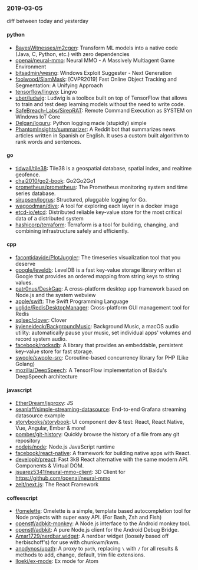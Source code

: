 ### 2019-03-05
diff between today and yesterday

#### python
* [BayesWitnesses/m2cgen](https://github.com/BayesWitnesses/m2cgen): Transform ML models into a native code (Java, C, Python, etc.) with zero dependencies
* [openai/neural-mmo](https://github.com/openai/neural-mmo): Neural MMO - A Massively Multiagent Game Environment
* [bitsadmin/wesng](https://github.com/bitsadmin/wesng): Windows Exploit Suggester - Next Generation
* [foolwood/SiamMask](https://github.com/foolwood/SiamMask): [CVPR2019] Fast Online Object Tracking and Segmentation: A Unifying Approach
* [tensorflow/lingvo](https://github.com/tensorflow/lingvo): Lingvo
* [uber/ludwig](https://github.com/uber/ludwig): Ludwig is a toolbox built on top of TensorFlow that allows to train and test deep learning models without the need to write code.
* [SafeBreach-Labs/SirepRAT](https://github.com/SafeBreach-Labs/SirepRAT): Remote Command Execution as SYSTEM on Windows IoT Core
* [Delgan/loguru](https://github.com/Delgan/loguru): Python logging made (stupidly) simple
* [PhantomInsights/summarizer](https://github.com/PhantomInsights/summarizer): A Reddit bot that summarizes news articles written in Spanish or English. It uses a custom built algorithm to rank words and sentences.

#### go
* [tidwall/tile38](https://github.com/tidwall/tile38): Tile38 is a geospatial database, spatial index, and realtime geofence. 
* [chai2010/go2-book](https://github.com/chai2010/go2-book):  Go2Go2Go1
* [prometheus/prometheus](https://github.com/prometheus/prometheus): The Prometheus monitoring system and time series database.
* [sirupsen/logrus](https://github.com/sirupsen/logrus): Structured, pluggable logging for Go.
* [wagoodman/dive](https://github.com/wagoodman/dive): A tool for exploring each layer in a docker image
* [etcd-io/etcd](https://github.com/etcd-io/etcd): Distributed reliable key-value store for the most critical data of a distributed system
* [hashicorp/terraform](https://github.com/hashicorp/terraform): Terraform is a tool for building, changing, and combining infrastructure safely and efficiently.

#### cpp
* [facontidavide/PlotJuggler](https://github.com/facontidavide/PlotJuggler): The timeseries visualization tool that you deserve
* [google/leveldb](https://github.com/google/leveldb): LevelDB is a fast key-value storage library written at Google that provides an ordered mapping from string keys to string values.
* [patr0nus/DeskGap](https://github.com/patr0nus/DeskGap): A cross-platform desktop app framework based on Node.js and the system webview
* [apple/swift](https://github.com/apple/swift): The Swift Programming Language
* [uglide/RedisDesktopManager](https://github.com/uglide/RedisDesktopManager):  Cross-platform GUI management tool for Redis
* [sqlsec/clover](https://github.com/sqlsec/clover): Clover
* [kyleneideck/BackgroundMusic](https://github.com/kyleneideck/BackgroundMusic): Background Music, a macOS audio utility: automatically pause your music, set individual apps' volumes and record system audio.
* [facebook/rocksdb](https://github.com/facebook/rocksdb): A library that provides an embeddable, persistent key-value store for fast storage.
* [swoole/swoole-src](https://github.com/swoole/swoole-src):  Coroutine-based concurrency library for PHP (Like Golang)
* [mozilla/DeepSpeech](https://github.com/mozilla/DeepSpeech): A TensorFlow implementation of Baidu's DeepSpeech architecture

#### javascript
* [EtherDream/jsproxy](https://github.com/EtherDream/jsproxy):  JS 
* [seanlaff/simple-streaming-datasource](https://github.com/seanlaff/simple-streaming-datasource): End-to-end Grafana streaming datasource example
* [storybooks/storybook](https://github.com/storybooks/storybook): UI component dev & test: React, React Native, Vue, Angular, Ember & more!
* [pomber/git-history](https://github.com/pomber/git-history): Quickly browse the history of a file from any git repository
* [nodejs/node](https://github.com/nodejs/node): Node.js JavaScript runtime 
* [facebook/react-native](https://github.com/facebook/react-native): A framework for building native apps with React.
* [developit/preact](https://github.com/developit/preact):  Fast 3kB React alternative with the same modern API. Components & Virtual DOM.
* [jsuarez5341/neural-mmo-client](https://github.com/jsuarez5341/neural-mmo-client): 3D Client for https://github.com/openai/neural-mmo
* [zeit/next.js](https://github.com/zeit/next.js): The React Framework

#### coffeescript
* [f/omelette](https://github.com/f/omelette): Omelette is a simple, template based autocompletion tool for Node projects with super easy API. (For Bash, Zsh and Fish)
* [openstf/adbkit-monkey](https://github.com/openstf/adbkit-monkey): A Node.js interface to the Android monkey tool.
* [openstf/adbkit](https://github.com/openstf/adbkit): A pure Node.js client for the Android Debug Bridge.
* [Amar1729/nerdbar.widget](https://github.com/Amar1729/nerdbar.widget): A nerdbar widget (loosely based off herbischoff's) for use with chunkwm/kwm.
* [anodynos/upath](https://github.com/anodynos/upath): A proxy to `path`, replacing `\` with `/` for all results & methods to add, change, default, trim file extensions.
* [lloeki/ex-mode](https://github.com/lloeki/ex-mode): Ex mode for Atom
